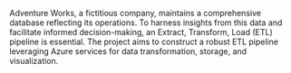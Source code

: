 Adventure Works, a fictitious company, maintains a comprehensive database reflecting its operations. To harness insights from this data and facilitate informed decision-making, an Extract, Transform, Load (ETL) pipeline is essential. The project aims to construct a robust ETL pipeline leveraging Azure services for data transformation, storage, and visualization.
